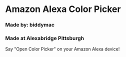 # Amazon Alexa Color Picker
### Made by: biddymac
### Made at Alexabridge Pittsburgh

Say "Open Color Picker" on your Amazon Alexa device!